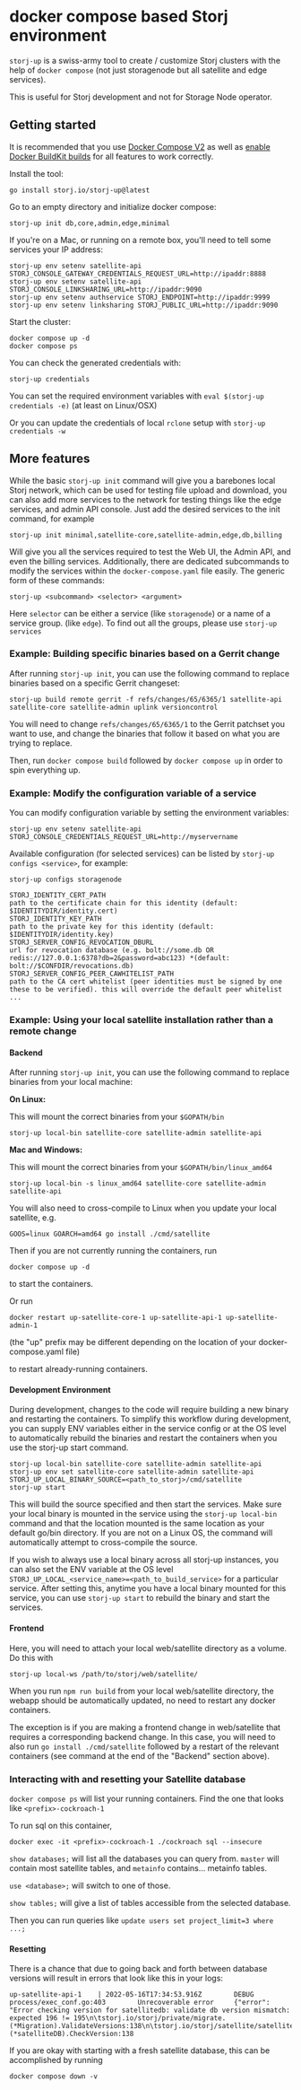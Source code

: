 
# docker compose based Storj environment

`storj-up` is a swiss-army tool to create / customize Storj clusters with the help of `docker compose` (not just storagenode but all satellite and edge services).

This is useful for Storj development and not for Storage Node operator.

## Getting started

It is recommended that you use [Docker Compose V2](https://docs.docker.com/compose/cli-command/) as well as [enable Docker BuildKit builds](https://docs.docker.com/develop/develop-images/build_enhancements/) for all features to work correctly.

Install the tool:

```
go install storj.io/storj-up@latest
```

Go to an empty directory and initialize docker compose:

```
storj-up init db,core,admin,edge,minimal
```

If you're on a Mac, or running on a remote box, you'll need to tell some services your IP address:

```
storj-up env setenv satellite-api STORJ_CONSOLE_GATEWAY_CREDENTIALS_REQUEST_URL=http://ipaddr:8888
storj-up env setenv satellite-api STORJ_CONSOLE_LINKSHARING_URL=http://ipaddr:9090
storj-up env setenv authservice STORJ_ENDPOINT=http://ipaddr:9999
storj-up env setenv linksharing STORJ_PUBLIC_URL=http://ipaddr:9090
```

Start the cluster:

```
docker compose up -d
docker compose ps
```

You can check the generated credentials with:

```
storj-up credentials
```

You can set the required environment variables with `eval $(storj-up credentials -e)` (at least on Linux/OSX)

Or you can update the credentials of local `rclone` setup with `storj-up credentials -w`

## More features

While the basic `storj-up init` command will give you a barebones local Storj network, which can be used for testing file upload and download,
you can also add more services to the network for testing things like the edge services, and admin API console. Just add the desired services to the init command,
for example

```
storj-up init minimal,satellite-core,satellite-admin,edge,db,billing
```

Will give you all the services required to test the Web UI, the Admin API, and even the billing services. Additionally, there are dedicated subcommands 
to modify the services within the `docker-compose.yaml` file easily. The generic form of these commands:

```
storj-up <subcommand> <selector> <argument>
```

Here `selector` can be either a service (like `storagenode`) or a name of a service group. (like `edge`). To find out all the groups, please use `storj-up services` 

### Example: Building specific binaries based on a Gerrit change

After running `storj-up init`, you can use the following command to replace binaries based on a specific Gerrit changeset:

```
storj-up build remote gerrit -f refs/changes/65/6365/1 satellite-api satellite-core satellite-admin uplink versioncontrol
```

You will need to change `refs/changes/65/6365/1` to the Gerrit patchset you want to use, and change the binaries that follow it based on what you are trying to replace.

Then, run `docker compose build` followed by `docker compose up` in order to spin everything up.

### Example: Modify the configuration variable of a service

You can modify configuration variable by setting the environment variables:

```
storj-up env setenv satellite-api STORJ_CONSOLE_CREDENTIALS_REQUEST_URL=http://myservername
```

Available configuration (for selected services) can be listed by `storj-up configs <service>`, for example:

```
storj-up configs storagenode

STORJ_IDENTITY_CERT_PATH                                               path to the certificate chain for this identity (default: $IDENTITYDIR/identity.cert)
STORJ_IDENTITY_KEY_PATH                                                path to the private key for this identity (default: $IDENTITYDIR/identity.key)
STORJ_SERVER_CONFIG_REVOCATION_DBURL                                   url for revocation database (e.g. bolt://some.db OR redis://127.0.0.1:6378?db=2&password=abc123) *(default: bolt://$CONFDIR/revocations.db)
STORJ_SERVER_CONFIG_PEER_CAWHITELIST_PATH                              path to the CA cert whitelist (peer identities must be signed by one these to be verified). this will override the default peer whitelist
...
```

### Example: Using your local satellite installation rather than a remote change

#### Backend

After running `storj-up init`, you can use the following command to replace binaries from your local machine:

**On Linux:**

This will mount the correct binaries from your `$GOPATH/bin`

```
storj-up local-bin satellite-core satellite-admin satellite-api
```

**Mac and Windows:**

This will mount the correct binaries from your `$GOPATH/bin/linux_amd64`

```
storj-up local-bin -s linux_amd64 satellite-core satellite-admin satellite-api
```

You will also need to cross-compile to Linux when you update your local satellite, e.g.

```
GOOS=linux GOARCH=amd64 go install ./cmd/satellite
```

Then if you are not currently running the containers, run

```
docker compose up -d
```

to start the containers.

Or run 

```
docker restart up-satellite-core-1 up-satellite-api-1 up-satellite-admin-1
```

(the "up" prefix may be different depending on the location of your docker-compose.yaml file)

to restart already-running containers.

#### Development Environment

During development, changes to the code will require building a new binary and restarting the containers.
To simplify this workflow during development, you can supply ENV variables either in the service config or
at the OS level to automatically rebuild the binaries and restart the containers when you use the storj-up
start command.

```
storj-up local-bin satellite-core satellite-admin satellite-api
storj-up env set satellite-core satellite-admin satellite-api STORJ_UP_LOCAL_BINARY_SOURCE=<path_to_storj>/cmd/satellite
storj-up start
```

This will build the source specified and then start the services. Make sure your local binary is mounted in the
service using the `storj-up local-bin` command and that the location mounted is the same location as your default
go/bin directory. If you are not on a Linux OS, the command will automatically attempt to cross-compile the source.

If you wish to always use a local binary across all storj-up instances, you can also set the ENV variable at the OS
level `STORJ_UP_LOCAL_<service_name>=<path_to_build_service>` for a particular service. After setting this, anytime 
you have a local binary mounted for this service, you can use `storj-up start` to rebuild the binary and start the 
services.

#### Frontend

Here, you will need to attach your local web/satellite directory as a volume. Do this with

```
storj-up local-ws /path/to/storj/web/satellite/
```

When you run `npm run build` from your local web/satellite directory, the webapp should be automatically updated, no need to restart any docker containers.

The exception is if you are making a frontend change in web/satellite that requires a corresponding backend change. In this case, you will need to also run `go install ./cmd/satellite` followed by a restart of the relevant containers (see command at the end of the "Backend" section above).

### Interacting with and resetting your Satellite database

`docker compose ps` will list your running containers. Find the one that looks like `<prefix>-cockroach-1`

To run sql on this container,

```
docker exec -it <prefix>-cockroach-1 ./cockroach sql --insecure 
```

`show databases;` will list all the databases you can query from. `master` will contain most satellite tables, and `metainfo` contains... metainfo tables.

`use <database>;` will switch to one of those.

`show tables;` will give a list of tables accessible from the selected database.

Then you can run queries like `update users set project_limit=3 where ...;`

#### Resetting

There is a chance that due to going back and forth between database versions will result in errors that look like this in your logs:

```
up-satellite-api-1    | 2022-05-16T17:34:53.916Z        DEBUG   process/exec_conf.go:403        Unrecoverable error     {"error": "Error checking version for satellitedb: validate db version mismatch: expected 196 != 195\n\tstorj.io/storj/private/migrate.(*Migration).ValidateVersions:138\n\tstorj.io/storj/satellite/satellitedb.(*satelliteDB).CheckVersion:138
```

If you are okay with starting with a fresh satellite database, this can be accomplished by running

```
docker compose down -v
```
